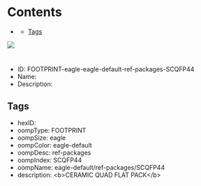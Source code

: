 



Contents
========

* [](#)
	* [Tags](#tags)
  
![][im]
# 

- ID: FOOTPRINT-eagle-eagle-default-ref-packages-SCQFP44
- Name: 
- Description: 

## Tags

- hexID: 
- oompType: FOOTPRINT
- oompSize: eagle
- oompColor: eagle-default
- oompDesc: ref-packages
- oompIndex: SCQFP44
- oompName: eagle-default/ref-packages/SCQFP44
- description: &lt;b&gt;CERAMIC QUAD FLAT PACK&lt;/b&gt;



[im]: image.png
